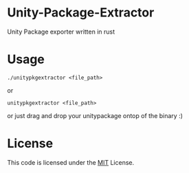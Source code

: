 # Unity-Package-Extractor
Unity Package exporter written in rust

# Usage
```
./unitypkgextractor <file_path>
```
or 
```
unitypkgextractor <file_path>
```
or just drag and drop your unitypackage ontop of the binary :)

# License
This code is licensed under the [MIT](LICENSE) License.
